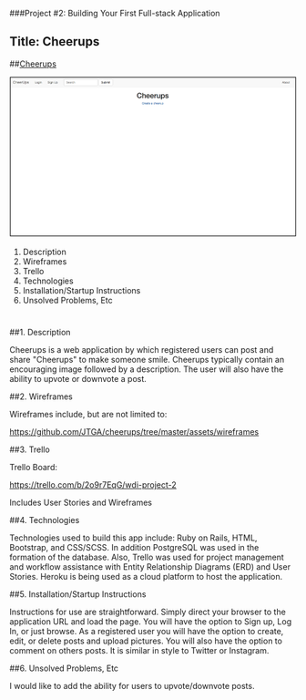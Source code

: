 ###Project #2: Building Your First Full-stack Application

## Title: Cheerups

##[Cheerups](https://protected-bayou-8659.herokuapp.com/)

![Screenshot](assets/AppScreenShotBorder.png)


1.  Description
2.  Wireframes
3.  Trello
4.  Technologies
5.  Installation/Startup Instructions
6.  Unsolved Problems, Etc

#


##1.  Description

Cheerups is a web application by which registered users can post and share "Cheerups" to make someone smile.  Cheerups typically contain an encouraging image followed by a description.  The user will also have the ability to upvote or downvote a post.

##2.  Wireframes

Wireframes include, but are not limited to: 

https://github.com/JTGA/cheerups/tree/master/assets/wireframes

##3.  Trello

Trello Board:

https://trello.com/b/2o9r7EqG/wdi-project-2

Includes User Stories and Wireframes

##4.  Technologies

Technologies used to build this app include:  Ruby on Rails, HTML, Bootstrap, and CSS/SCSS.  In addition PostgreSQL was used in the formation of the database.  Also, Trello was used for project management and workflow assistance with Entity Relationship Diagrams (ERD) and User Stories.  Heroku is being used as a cloud platform to host the application.

##5.  Installation/Startup Instructions

Instructions for use are straightforward.  Simply direct your browser to the application URL and load the page.  You will have the option to Sign up, Log In, or just browse.  As a registered user you will have the option to create, edit, or delete posts and upload pictures.   You will also have the option to comment on others posts.  It is similar in style to Twitter or Instagram.

##6.  Unsolved Problems, Etc

I would like to add the ability for users to upvote/downvote posts.




















